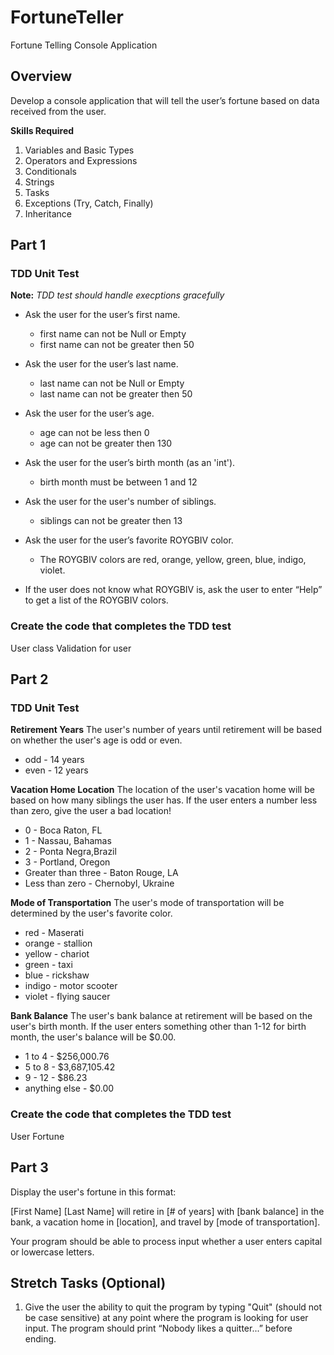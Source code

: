 

# FortuneTeller
Fortune Telling Console Application

## Overview

Develop a console application that will tell the user’s fortune based on data received from the user.

**Skills Required**

1. Variables and Basic Types
2. Operators and Expressions
3. Conditionals
4. Strings
5. Tasks
6. Exceptions (Try, Catch, Finally)
7. Inheritance

## Part 1

### TDD Unit Test

**Note:** *TDD test should handle execptions gracefully*

- Ask the user for the user’s first name.
	- first name can not be Null or Empty
	- first name can not be greater then 50
	
- Ask the user for the user’s last name.
 	- last name can not be Null or Empty
	- last name can not be greater then 50
	
- Ask the user for the user’s age.
	- age can not be less then 0
	- age can not be greater then 130
	
- Ask the user for the user’s birth month (as an 'int').
	- birth month must be between 1 and 12
	
- Ask the user for the user's number of siblings.
	- siblings can not be greater then 13
	
- Ask the user for the user’s favorite ROYGBIV color.
	- The ROYGBIV colors are red, orange, yellow, green, blue, indigo, violet.
	
- If the user does not know what ROYGBIV is, ask the user to enter “Help” to get a list of the ROYGBIV colors.

### Create the code that completes the TDD test
User class
Validation for user

## Part 2
### TDD Unit Test

**Retirement Years**
The user's number of years until retirement will be based on whether the user's age is odd or even.

- odd	- 14 years
- even	- 12 years

**Vacation Home Location**
The location of the user's vacation home will be based on how many siblings the user has. If the user enters a number less than zero, give the user a bad location!

- 0 - Boca Raton, FL
- 1 - Nassau, Bahamas
- 2 - Ponta Negra,Brazil
- 3 - Portland, Oregon
- Greater than three - Baton Rouge, LA
- Less than zero - Chernobyl, Ukraine

**Mode of Transportation**
The user's mode of transportation will be determined by the user's favorite color.

- red - Maserati
- orange - stallion
- yellow - chariot
- green - taxi
- blue - rickshaw
- indigo - motor scooter
- violet - flying saucer

**Bank Balance**
The user's bank balance at retirement will be based on the user's birth month. If the user enters something other than 1-12 for birth month, the user's balance will be $0.00.

- 1 to 4 - $256,000.76
- 5 to 8 - $3,687,105.42
- 9 - 12 - $86.23
- anything else - $0.00

### Create the code that completes the TDD test
User Fortune

## Part 3
Display the user's fortune in this format:

[First Name] [Last Name] will retire in [# of years] with [bank balance] in the bank, a vacation home in [location], and travel by [mode of transportation].

Your program should be able to process input whether a user enters capital or lowercase letters.

## Stretch Tasks (Optional)
1. Give the user the ability to quit the program by typing "Quit" (should not be case sensitive) at any point where the program is looking for user input. 
		The program should print “Nobody likes a quitter...” before ending. 




